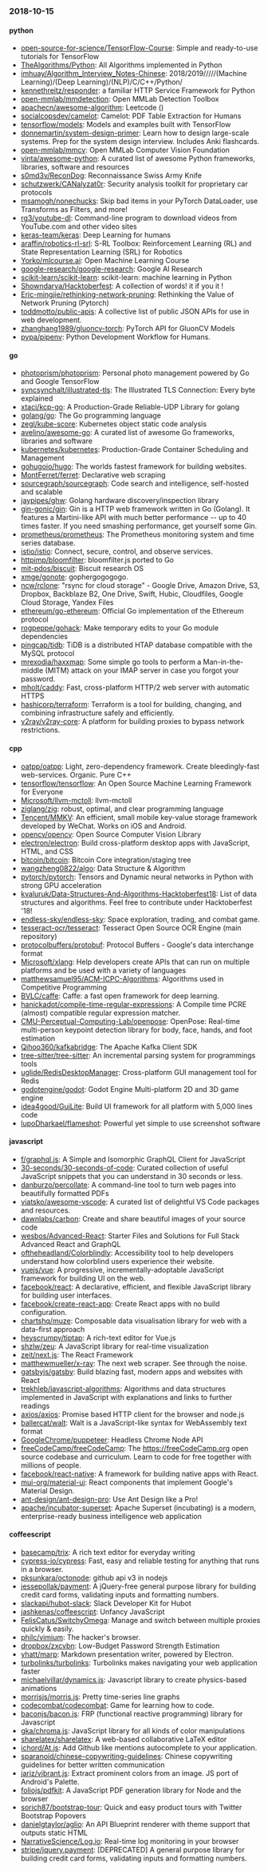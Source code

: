 ### 2018-10-15

#### python
* [open-source-for-science/TensorFlow-Course](https://github.com/open-source-for-science/TensorFlow-Course): Simple and ready-to-use tutorials for TensorFlow
* [TheAlgorithms/Python](https://github.com/TheAlgorithms/Python): All Algorithms implemented in Python
* [imhuay/Algorithm_Interview_Notes-Chinese](https://github.com/imhuay/Algorithm_Interview_Notes-Chinese): 2018/2019/////(Machine Learning)/(Deep Learning)/(NLP)/C/C++/Python/
* [kennethreitz/responder](https://github.com/kennethreitz/responder): a familiar HTTP Service Framework for Python
* [open-mmlab/mmdetection](https://github.com/open-mmlab/mmdetection): Open MMLab Detection Toolbox
* [apachecn/awesome-algorithm](https://github.com/apachecn/awesome-algorithm): Leetcode  () 
* [socialcopsdev/camelot](https://github.com/socialcopsdev/camelot): Camelot: PDF Table Extraction for Humans
* [tensorflow/models](https://github.com/tensorflow/models): Models and examples built with TensorFlow
* [donnemartin/system-design-primer](https://github.com/donnemartin/system-design-primer): Learn how to design large-scale systems. Prep for the system design interview. Includes Anki flashcards.
* [open-mmlab/mmcv](https://github.com/open-mmlab/mmcv): Open MMLab Computer Vision Foundation
* [vinta/awesome-python](https://github.com/vinta/awesome-python): A curated list of awesome Python frameworks, libraries, software and resources
* [s0md3v/ReconDog](https://github.com/s0md3v/ReconDog): Reconnaissance Swiss Army Knife
* [schutzwerk/CANalyzat0r](https://github.com/schutzwerk/CANalyzat0r): Security analysis toolkit for proprietary car protocols
* [msamogh/nonechucks](https://github.com/msamogh/nonechucks): Skip bad items in your PyTorch DataLoader, use Transforms as Filters, and more!
* [rg3/youtube-dl](https://github.com/rg3/youtube-dl): Command-line program to download videos from YouTube.com and other video sites
* [keras-team/keras](https://github.com/keras-team/keras): Deep Learning for humans
* [araffin/robotics-rl-srl](https://github.com/araffin/robotics-rl-srl): S-RL Toolbox: Reinforcement Learning (RL) and State Representation Learning (SRL) for Robotics
* [Yorko/mlcourse.ai](https://github.com/Yorko/mlcourse.ai): Open Machine Learning Course
* [google-research/google-research](https://github.com/google-research/google-research): Google AI Research
* [scikit-learn/scikit-learn](https://github.com/scikit-learn/scikit-learn): scikit-learn: machine learning in Python
* [Showndarya/Hacktoberfest](https://github.com/Showndarya/Hacktoberfest): A collection of words!  it if you  it !
* [Eric-mingjie/rethinking-network-pruning](https://github.com/Eric-mingjie/rethinking-network-pruning): Rethinking the Value of Network Pruning (Pytorch)
* [toddmotto/public-apis](https://github.com/toddmotto/public-apis): A collective list of public JSON APIs for use in web development.
* [zhanghang1989/gluoncv-torch](https://github.com/zhanghang1989/gluoncv-torch): PyTorch API for GluonCV Models
* [pypa/pipenv](https://github.com/pypa/pipenv): Python Development Workflow for Humans.

#### go
* [photoprism/photoprism](https://github.com/photoprism/photoprism): Personal photo management powered by Go and Google TensorFlow
* [syncsynchalt/illustrated-tls](https://github.com/syncsynchalt/illustrated-tls): The Illustrated TLS Connection: Every byte explained
* [xtaci/kcp-go](https://github.com/xtaci/kcp-go): A Production-Grade Reliable-UDP Library for golang
* [golang/go](https://github.com/golang/go): The Go programming language
* [zegl/kube-score](https://github.com/zegl/kube-score): Kubernetes object static code analysis
* [avelino/awesome-go](https://github.com/avelino/awesome-go): A curated list of awesome Go frameworks, libraries and software
* [kubernetes/kubernetes](https://github.com/kubernetes/kubernetes): Production-Grade Container Scheduling and Management
* [gohugoio/hugo](https://github.com/gohugoio/hugo): The worlds fastest framework for building websites.
* [MontFerret/ferret](https://github.com/MontFerret/ferret): Declarative web scraping
* [sourcegraph/sourcegraph](https://github.com/sourcegraph/sourcegraph): Code search and intelligence, self-hosted and scalable
* [jaypipes/ghw](https://github.com/jaypipes/ghw): Golang hardware discovery/inspection library
* [gin-gonic/gin](https://github.com/gin-gonic/gin): Gin is a HTTP web framework written in Go (Golang). It features a Martini-like API with much better performance -- up to 40 times faster. If you need smashing performance, get yourself some Gin.
* [prometheus/prometheus](https://github.com/prometheus/prometheus): The Prometheus monitoring system and time series database.
* [istio/istio](https://github.com/istio/istio): Connect, secure, control, and observe services.
* [httpimp/bloomfilter](https://github.com/httpimp/bloomfilter): bloomfilter.js ported to Go
* [mit-pdos/biscuit](https://github.com/mit-pdos/biscuit): Biscuit research OS
* [xmge/gonote](https://github.com/xmge/gonote): gophergogogogo. 
* [ncw/rclone](https://github.com/ncw/rclone): "rsync for cloud storage" - Google Drive, Amazon Drive, S3, Dropbox, Backblaze B2, One Drive, Swift, Hubic, Cloudfiles, Google Cloud Storage, Yandex Files
* [ethereum/go-ethereum](https://github.com/ethereum/go-ethereum): Official Go implementation of the Ethereum protocol
* [rogpeppe/gohack](https://github.com/rogpeppe/gohack): Make temporary edits to your Go module dependencies
* [pingcap/tidb](https://github.com/pingcap/tidb): TiDB is a distributed HTAP database compatible with the MySQL protocol
* [mrexodia/haxxmap](https://github.com/mrexodia/haxxmap): Some simple go tools to perform a Man-in-the-middle (MITM) attack on your IMAP server in case you forgot your password.
* [mholt/caddy](https://github.com/mholt/caddy): Fast, cross-platform HTTP/2 web server with automatic HTTPS
* [hashicorp/terraform](https://github.com/hashicorp/terraform): Terraform is a tool for building, changing, and combining infrastructure safely and efficiently.
* [v2ray/v2ray-core](https://github.com/v2ray/v2ray-core): A platform for building proxies to bypass network restrictions.

#### cpp
* [oatpp/oatpp](https://github.com/oatpp/oatpp): Light, zero-dependency framework. Create bleedingly-fast web-services. Organic. Pure C++
* [tensorflow/tensorflow](https://github.com/tensorflow/tensorflow): An Open Source Machine Learning Framework for Everyone
* [Microsoft/llvm-mctoll](https://github.com/Microsoft/llvm-mctoll): llvm-mctoll
* [ziglang/zig](https://github.com/ziglang/zig): robust, optimal, and clear programming language
* [Tencent/MMKV](https://github.com/Tencent/MMKV): An efficient, small mobile key-value storage framework developed by WeChat. Works on iOS and Android.
* [opencv/opencv](https://github.com/opencv/opencv): Open Source Computer Vision Library
* [electron/electron](https://github.com/electron/electron): Build cross-platform desktop apps with JavaScript, HTML, and CSS
* [bitcoin/bitcoin](https://github.com/bitcoin/bitcoin): Bitcoin Core integration/staging tree
* [wangzheng0822/algo](https://github.com/wangzheng0822/algo): Data Structure & Algorithm
* [pytorch/pytorch](https://github.com/pytorch/pytorch): Tensors and Dynamic neural networks in Python with strong GPU acceleration
* [kvaluruk/Data-Structures-And-Algorithms-Hacktoberfest18](https://github.com/kvaluruk/Data-Structures-And-Algorithms-Hacktoberfest18): List of data structures and algorithms. Feel free to contribute under Hacktoberfest '18!
* [endless-sky/endless-sky](https://github.com/endless-sky/endless-sky): Space exploration, trading, and combat game.
* [tesseract-ocr/tesseract](https://github.com/tesseract-ocr/tesseract): Tesseract Open Source OCR Engine (main repository)
* [protocolbuffers/protobuf](https://github.com/protocolbuffers/protobuf): Protocol Buffers - Google's data interchange format
* [Microsoft/xlang](https://github.com/Microsoft/xlang): Help developers create APIs that can run on multiple platforms and be used with a variety of languages
* [matthewsamuel95/ACM-ICPC-Algorithms](https://github.com/matthewsamuel95/ACM-ICPC-Algorithms): Algorithms used in Competitive Programming
* [BVLC/caffe](https://github.com/BVLC/caffe): Caffe: a fast open framework for deep learning.
* [hanickadot/compile-time-regular-expressions](https://github.com/hanickadot/compile-time-regular-expressions): A Compile time PCRE (almost) compatible regular expression matcher.
* [CMU-Perceptual-Computing-Lab/openpose](https://github.com/CMU-Perceptual-Computing-Lab/openpose): OpenPose: Real-time multi-person keypoint detection library for body, face, hands, and foot estimation
* [Qihoo360/kafkabridge](https://github.com/Qihoo360/kafkabridge): The Apache Kafka Client SDK
* [tree-sitter/tree-sitter](https://github.com/tree-sitter/tree-sitter): An incremental parsing system for programmings tools
* [uglide/RedisDesktopManager](https://github.com/uglide/RedisDesktopManager):  Cross-platform GUI management tool for Redis
* [godotengine/godot](https://github.com/godotengine/godot): Godot Engine  Multi-platform 2D and 3D game engine
* [idea4good/GuiLite](https://github.com/idea4good/GuiLite): Build UI framework for all platform with 5,000 lines code
* [lupoDharkael/flameshot](https://github.com/lupoDharkael/flameshot): Powerful yet simple to use screenshot software

#### javascript
* [f/graphql.js](https://github.com/f/graphql.js): A Simple and Isomorphic GraphQL Client for JavaScript
* [30-seconds/30-seconds-of-code](https://github.com/30-seconds/30-seconds-of-code): Curated collection of useful JavaScript snippets that you can understand in 30 seconds or less.
* [danburzo/percollate](https://github.com/danburzo/percollate):    A command-line tool to turn web pages into beautifully formatted PDFs
* [viatsko/awesome-vscode](https://github.com/viatsko/awesome-vscode):  A curated list of delightful VS Code packages and resources.
* [dawnlabs/carbon](https://github.com/dawnlabs/carbon):  Create and share beautiful images of your source code
* [wesbos/Advanced-React](https://github.com/wesbos/Advanced-React): Starter Files and Solutions for Full Stack Advanced React and GraphQL
* [oftheheadland/Colorblindly](https://github.com/oftheheadland/Colorblindly): Accessibility tool to help developers understand how colorblind users experience their website.
* [vuejs/vue](https://github.com/vuejs/vue):  A progressive, incrementally-adoptable JavaScript framework for building UI on the web.
* [facebook/react](https://github.com/facebook/react): A declarative, efficient, and flexible JavaScript library for building user interfaces.
* [facebook/create-react-app](https://github.com/facebook/create-react-app): Create React apps with no build configuration.
* [chartshq/muze](https://github.com/chartshq/muze): Composable data visualisation library for web with a data-first approach
* [heyscrumpy/tiptap](https://github.com/heyscrumpy/tiptap): A rich-text editor for Vue.js
* [shzlw/zeu](https://github.com/shzlw/zeu): A JavaScript library for real-time visualization
* [zeit/next.js](https://github.com/zeit/next.js): The React Framework
* [matthewmueller/x-ray](https://github.com/matthewmueller/x-ray): The next web scraper. See through the <html> noise.
* [gatsbyjs/gatsby](https://github.com/gatsbyjs/gatsby): Build blazing fast, modern apps and websites with React
* [trekhleb/javascript-algorithms](https://github.com/trekhleb/javascript-algorithms):  Algorithms and data structures implemented in JavaScript with explanations and links to further readings
* [axios/axios](https://github.com/axios/axios): Promise based HTTP client for the browser and node.js
* [ballercat/walt](https://github.com/ballercat/walt):  Walt is a JavaScript-like syntax for WebAssembly text format 
* [GoogleChrome/puppeteer](https://github.com/GoogleChrome/puppeteer): Headless Chrome Node API
* [freeCodeCamp/freeCodeCamp](https://github.com/freeCodeCamp/freeCodeCamp): The https://freeCodeCamp.org open source codebase and curriculum. Learn to code for free together with millions of people.
* [facebook/react-native](https://github.com/facebook/react-native): A framework for building native apps with React.
* [mui-org/material-ui](https://github.com/mui-org/material-ui): React components that implement Google's Material Design.
* [ant-design/ant-design-pro](https://github.com/ant-design/ant-design-pro):  Use Ant Design like a Pro!
* [apache/incubator-superset](https://github.com/apache/incubator-superset): Apache Superset (incubating) is a modern, enterprise-ready business intelligence web application

#### coffeescript
* [basecamp/trix](https://github.com/basecamp/trix): A rich text editor for everyday writing
* [cypress-io/cypress](https://github.com/cypress-io/cypress): Fast, easy and reliable testing for anything that runs in a browser.
* [pksunkara/octonode](https://github.com/pksunkara/octonode): github api v3 in nodejs
* [jessepollak/payment](https://github.com/jessepollak/payment):  A jQuery-free general purpose library for building credit card forms, validating inputs and formatting numbers.
* [slackapi/hubot-slack](https://github.com/slackapi/hubot-slack): Slack Developer Kit for Hubot
* [jashkenas/coffeescript](https://github.com/jashkenas/coffeescript): Unfancy JavaScript
* [FelisCatus/SwitchyOmega](https://github.com/FelisCatus/SwitchyOmega): Manage and switch between multiple proxies quickly & easily.
* [philc/vimium](https://github.com/philc/vimium): The hacker's browser.
* [dropbox/zxcvbn](https://github.com/dropbox/zxcvbn): Low-Budget Password Strength Estimation
* [yhatt/marp](https://github.com/yhatt/marp): Markdown presentation writer, powered by Electron.
* [turbolinks/turbolinks](https://github.com/turbolinks/turbolinks): Turbolinks makes navigating your web application faster
* [michaelvillar/dynamics.js](https://github.com/michaelvillar/dynamics.js): Javascript library to create physics-based animations
* [morrisjs/morris.js](https://github.com/morrisjs/morris.js): Pretty time-series line graphs
* [codecombat/codecombat](https://github.com/codecombat/codecombat): Game for learning how to code.
* [baconjs/bacon.js](https://github.com/baconjs/bacon.js): FRP (functional reactive programming) library for Javascript
* [gka/chroma.js](https://github.com/gka/chroma.js): JavaScript library for all kinds of color manipulations
* [sharelatex/sharelatex](https://github.com/sharelatex/sharelatex): A web-based collaborative LaTeX editor
* [ichord/At.js](https://github.com/ichord/At.js): Add Github like mentions autocomplete to your application.
* [sparanoid/chinese-copywriting-guidelines](https://github.com/sparanoid/chinese-copywriting-guidelines): Chinese copywriting guidelines for better written communication
* [jariz/vibrant.js](https://github.com/jariz/vibrant.js): Extract prominent colors from an image. JS port of Android's Palette.
* [foliojs/pdfkit](https://github.com/foliojs/pdfkit): A JavaScript PDF generation library for Node and the browser
* [sorich87/bootstrap-tour](https://github.com/sorich87/bootstrap-tour): Quick and easy product tours with Twitter Bootstrap Popovers
* [danielgtaylor/aglio](https://github.com/danielgtaylor/aglio): An API Blueprint renderer with theme support that outputs static HTML
* [NarrativeScience/Log.io](https://github.com/NarrativeScience/Log.io): Real-time log monitoring in your browser
* [stripe/jquery.payment](https://github.com/stripe/jquery.payment): [DEPRECATED] A general purpose library for building credit card forms, validating inputs and formatting numbers.
